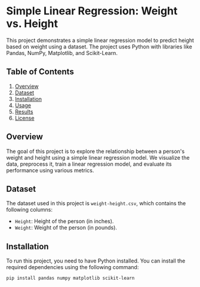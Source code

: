 # Simple Linear Regression: Weight vs. Height

This project demonstrates a simple linear regression model to predict height based on weight using a dataset. The project uses Python with libraries like Pandas, NumPy, Matplotlib, and Scikit-Learn.

## Table of Contents
1. [Overview](#overview)
2. [Dataset](#dataset)
3. [Installation](#installation)
4. [Usage](#usage)
5. [Results](#results)
6. [License](#license)

## Overview
The goal of this project is to explore the relationship between a person's weight and height using a simple linear regression model. We visualize the data, preprocess it, train a linear regression model, and evaluate its performance using various metrics.

## Dataset
The dataset used in this project is `weight-height.csv`, which contains the following columns:
- `Height`: Height of the person (in inches).
- `Weight`: Weight of the person (in pounds).

## Installation
To run this project, you need to have Python installed. You can install the required dependencies using the following command:

```bash
pip install pandas numpy matplotlib scikit-learn
